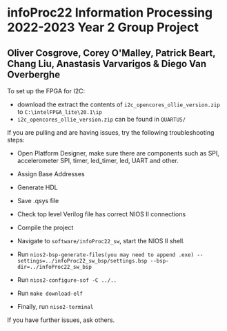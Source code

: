 # infoProc22 Information Processing 2022-2023 Year 2 Group Project

## Oliver Cosgrove, Corey O'Malley, Patrick Beart, Chang Liu, Anastasis Varvarigos & Diego Van Overberghe

To set up the FPGA for I2C:

- download the extract the contents of `i2c_opencores_ollie_version.zip` to `C:\intelFPGA_lite\20.1\ip`
- `i2c_opencores_ollie_version.zip` can be found in `QUARTUS/`

If you are pulling and are having issues, try the following troubleshooting steps:

- Open Platform Designer, make sure there are components such as SPI, accelerometer SPI, timer, led_timer, led, UART and other.

- Assign Base Addresses
- Generate HDL
- Save .qsys file
- Check top level Verilog file has correct NIOS II connections
- Compile the project
- Navigate to `software/infoProc22_sw`, start the NIOS II shell.
- Run `nios2-bsp-generate-files(you may need to append .exe) --settings=../infoProc22_sw_bsp/settings.bsp --bsp-dir=../infoProc22_sw_bsp`
- Run `nios2-configure-sof -C ../..`
- Run `make download-elf`
- Finally, run `niso2-terminal`

If you have further issues, ask others.
